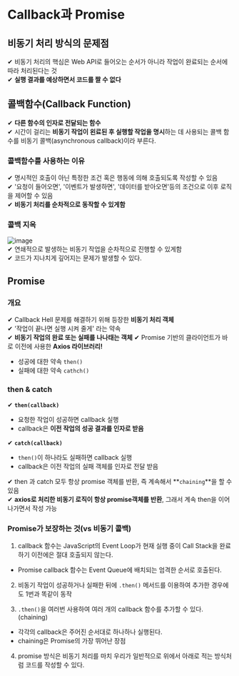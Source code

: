 # Callback과 Promise

## 비동기 처리 방식의 문제점

✔ 비동기 처리의 핵심은 Web API로 들어오는 순서가 아니라 작업이 완료되는 순서에 따라 처리된다는 것  
✔ **실행 결과를 예상하면서 코드를 짤 수 없다**

## 콜백함수(Callback Function)

✔ **다른 함수의 인자로 전달되는 함수**  
✔ 시간이 걸리는 **비동기 작업이 왼료된 후 실행할 작업을 명시**하는 데 사용되는 콜백 함수를 비동기 콜백(asynchronous callback)이라 부른다.

### 콜백함수를 사용하는 이유

✔ 명시적인 호출이 아닌 특정한 조건 혹은 행동에 의해 호출되도록 작성할 수 있음  
✔ '요청이 들어오면', '이벤트가 발생하면', '데이터를 받아오면'등의 조건으로 이후 로직을 제어할 수 있음  
✔ **비동기 처리를 순차적으로 동작할 수 있게함**

### 콜백 지옥

![image](https://user-images.githubusercontent.com/109324637/198169329-3945ff70-3d13-4053-ad34-c984f20ccf7c.png)  
✔ 연쇄적으로 발생하는 비동기 작업을 순차적으로 진행할 수 있게함  
✔ 코드가 지나치게 깊어지는 문제가 발생할 수 있다.

## Promise

### 개요

✔ Callback Hell 문제를 해결하기 위해 등장한 **비동기 처리 객체**  
✔ '작업이 끝나면 실행 시켜 줄게' 라는 약속  
✔ **비동기 작업의 완료 또는 실패를 나나태는 객체**
✔ Promise 기반의 클라이언트가 바로 이전에 사용한 **Axios 라이브러리!**

- 성공에 대한 약속 `then()`
- 실패에 대한 약속 `cathch()`

### then & catch

✔ **`then(callback)`**

- 요청한 작업이 성공하면 callback 실행
- callback은 **이전 작업의 성공 결과를 인자로 받음**

✔ **`catch(callback)`**

- `then()`이 하나라도 실패하면 callback 실행
- callback은 이전 작업의 실패 객체를 인자로 전달 받음

✔ then 과 catch 모두 항상 promise 객체를 반환, 즉 계속해서 **`chaining`**을 할 수 있음  
✔ **axios로 처리한 비동기 로직이 항상 promise객체를 반환**, 그래서 계속 then을 이어 나가면서 작성 가능

### Promise가 보장하는 것(vs 비동기 콜백)

1. callback 함수는 JavaScript의 Event Loop가 현재 실행 중이 Call Stack을 완료하기 이전에은 절대 호출되지 않는다.

- Promise callback 함수는 Event Queue에 배치되는 엄격한 순서로 호출된다.

2. 비동기 작업이 성공하거나 실패한 뒤에 `.then()` 메서드를 이용하여 추가한 경우에도 1번과 똑같이 동작

3. `.then()`을 여러번 사용하여 여러 개의 callback 함수를 추가할 수 있다.(chaining)

- 각각의 callback은 주어진 순서대로 하나하나 실행된다.
- chaining은 Promise의 가장 뛰어난 장점

4. promise 방식은 비동기 처리를 마치 우리가 일반적으로 위에서 아래로 적는 방식처럼 코드를 작성할 수 있다.
